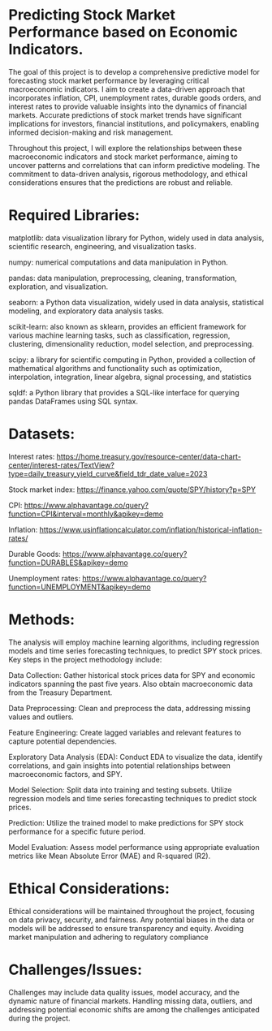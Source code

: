 
# Predicting Stock Market Performance based on Economic Indicators.

The goal of this project is to develop a comprehensive predictive model for forecasting stock market performance by leveraging critical macroeconomic indicators. I aim to create a data-driven approach that incorporates inflation, CPI, unemployment rates, durable goods orders, and interest rates to provide valuable insights into the dynamics of financial markets. Accurate predictions of stock market trends have significant implications for investors, financial institutions, and policymakers, enabling informed decision-making and risk management.

Throughout this project, I will explore the relationships between these macroeconomic indicators and stock market performance, aiming to uncover patterns and correlations that can inform predictive modeling. The commitment to data-driven analysis, rigorous methodology, and ethical considerations ensures that the predictions are robust and reliable.

# Required Libraries:

matplotlib: data visualization library for Python, widely used in data analysis, scientific research, engineering, and visualization tasks.

numpy: numerical computations and data manipulation in Python.

pandas: data manipulation, preprocessing, cleaning, transformation, exploration, and visualization.

seaborn: a Python data visualization, widely used in data analysis, statistical modeling, and exploratory data analysis tasks.

scikit-learn: also known as sklearn, provides an efficient framework for various machine learning tasks, such as classification, regression, clustering, dimensionality reduction, model selection, and preprocessing.

scipy: a library for scientific computing in Python, provided a collection of mathematical algorithms and functionality such as optimization, interpolation, integration, linear algebra, signal processing, and statistics

sqldf: a Python library that provides a SQL-like interface for querying pandas DataFrames using SQL syntax.

# Datasets:

Interest rates: https://home.treasury.gov/resource-center/data-chart-center/interest-rates/TextView?type=daily_treasury_yield_curve&field_tdr_date_value=2023

Stock market index: https://finance.yahoo.com/quote/SPY/history?p=SPY

CPI: https://www.alphavantage.co/query?function=CPI&interval=monthly&apikey=demo 

Inflation: https://www.usinflationcalculator.com/inflation/historical-inflation-rates/ 

Durable Goods: https://www.alphavantage.co/query?function=DURABLES&apikey=demo 

Unemployment rates: https://www.alphavantage.co/query?function=UNEMPLOYMENT&apikey=demo 

# Methods:

The analysis will employ machine learning algorithms, including regression models and time series forecasting techniques, to predict SPY stock prices. Key steps in the project methodology include:

Data Collection: Gather historical stock prices data for SPY and economic indicators spanning the past five years. Also obtain macroeconomic data from the Treasury Department.

Data Preprocessing: Clean and preprocess the data, addressing missing values and outliers.

Feature Engineering: Create lagged variables and relevant features to capture potential dependencies.

Exploratory Data Analysis (EDA): Conduct EDA to visualize the data, identify correlations, and gain insights into potential relationships between macroeconomic factors, and SPY.

Model Selection: Split data into training and testing subsets. Utilize regression models and time series forecasting techniques to predict stock prices.

Prediction: Utilize the trained model to make predictions for SPY stock performance for a specific future period.

Model Evaluation: Assess model performance using appropriate evaluation metrics like Mean Absolute Error (MAE) and R-squared (R2).

# Ethical Considerations:

Ethical considerations will be maintained throughout the project, focusing on data privacy, security, and fairness. Any potential biases in the data or models will be addressed to ensure transparency and equity. Avoiding market manipulation and adhering to regulatory compliance

# Challenges/Issues:

Challenges may include data quality issues, model accuracy, and the dynamic nature of financial markets. Handling missing data, outliers, and addressing potential economic shifts are among the challenges anticipated during the project.
